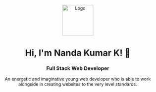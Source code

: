 <p align="center">
 <img src="https://avatars.githubusercontent.com/u/96968334?v=4" alt="Logo" width="100" height="100"></a> 
</p>
<h1 align="center">Hi, I'm Nanda Kumar K! 👋</h1><h3 align="center">Full Stack Web Developer</h3>
<p align="center">An energetic and imaginative young web developer who is able to work alongside in creating websites to the very level standards.</p>



